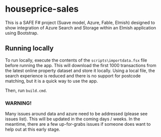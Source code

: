 # houseprice-sales

This is a SAFE F# project (Suave model, Azure, Fable, Elmish) designed to show integration of Azure Search and Storage within an Elmish application using Bootstrap.

## Running locally

To run locally, execute the contents of the `scripts\importdata.fsx` file before running the app. This will download the first 1000 transactions from the latest online property dataset and store it locally. Using a local file, the search experience is reduced and there is no support for postcode matching, but it is a quick way to use the app.

Then, run `build.cmd`.

### WARNING!
Many issues around data and azure need to be addressed (please see issues list). This will be updated in the coming days / weeks. In the meantime, there are a few up-for-grabs issues if someone does want to help out at this early stage.